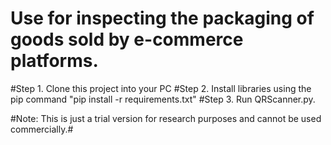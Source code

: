 # Use for inspecting the packaging of goods sold by e-commerce platforms.
#Step 1. Clone this project into your PC
#Step 2. Install libraries using the pip command "pip install -r requirements.txt"
#Step 3. Run QRScanner.py.


#Note: This is just a trial version for research purposes and cannot be used commercially.#
